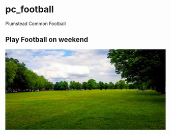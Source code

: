 # pc_football

Plumstead Common Football

## Play Football on weekend

![Plumstead Common](https://raw.githubusercontent.com/femiadeniyi/pc-football/master/plumstead_common.jpg?token=ABFFFVCFAJ5DPNBPAH6LUJLAJA3RG)

